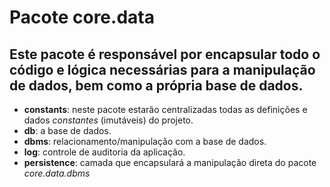 Pacote core.data
====================

Este pacote é responsável por encapsular todo o código e lógica necessárias para a manipulação de dados, bem como a própria base de dados.
--------------------
* **constants**: neste pacote estarão centralizadas todas as definições e dados *constantes* (imutáveis) do projeto.
* **db**: a base de dados.
* **dbms**: relacionamento/manipulação com a base de dados.
* **log**: controle de auditoria da aplicação.
* **persistence**: camada que encapsulará a manipulação direta do pacote *core.data.dbms*
